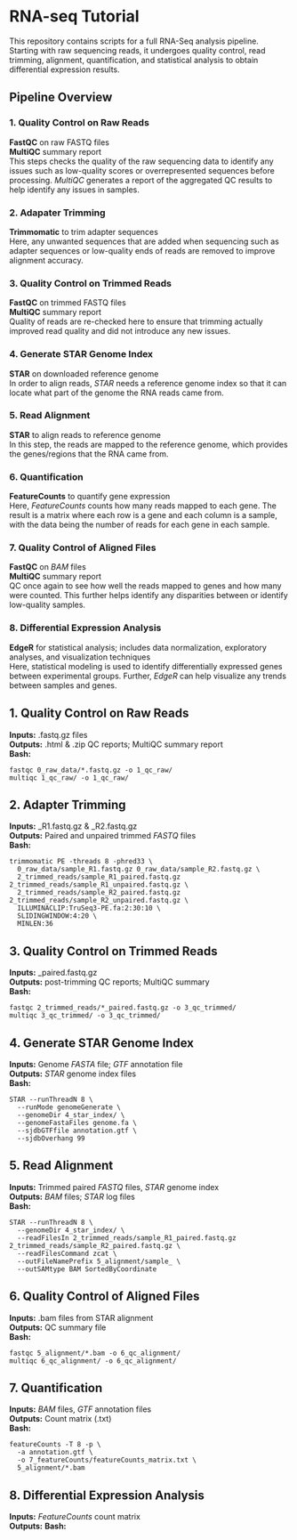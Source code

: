 # RNA-seq Tutorial 
This repository contains scripts for a full RNA-Seq analysis pipeline. Starting with raw sequencing reads, it undergoes quality control, read trimming, alignment, quantification, and statistical analysis to obtain differential expression results. 

## Pipeline Overview 

### 1. Quality Control on Raw Reads
**FastQC** on raw FASTQ files  
**MultiQC** summary report  
This steps checks the quality of the raw sequencing data to identify any issues such as low-quality scores or overrepresented sequences before processing. *MultiQC* generates a report of the aggregated QC results to help identify any issues in samples.  

### 2. Adapater Trimming 
**Trimmomatic** to trim adapter sequences  
Here, any unwanted sequences that are added when sequencing such as adapter sequences or low-quality ends of reads are removed to improve alignment accuracy.  

### 3. Quality Control on Trimmed Reads 
**FastQC** on trimmed FASTQ files  
**MultiQC** summary report  
Quality of reads are re-checked here to ensure that trimming actually improved read quality and did not introduce any new issues.   

### 4. Generate STAR Genome Index 
**STAR** on downloaded reference genome  
In order to align reads, *STAR* needs a reference genome index so that it can locate what part of the genome the RNA reads came from.  

### 5. Read Alignment 
**STAR** to align reads to reference genome  
In this step, the reads are mapped to the reference genome, which provides the genes/regions that the RNA came from.  

### 6. Quantification 
**FeatureCounts** to quantify gene expression  
Here, *FeatureCounts* counts how many reads mapped to each gene. The result is a matrix where each row is a gene and each column is a sample, with the data being the number of reads for each gene in each sample.   

### 7. Quality Control of Aligned Files 
**FastQC** on *BAM* files  
**MultiQC** summary report  
QC once again to see how well the reads mapped to genes and how many were counted. This further helps identify any disparities between or identify low-quality samples.   

### 8. Differential Expression Analysis 
**EdgeR** for statistical analysis; includes data normalization, exploratory analyses, and visualization techniques  
Here, statistical modeling is used to identify differentially expressed genes between experimental groups. Further, *EdgeR* can help visualize any trends between samples and genes.    

## 1. Quality Control on Raw Reads
**Inputs:** .fastq.gz files  
**Outputs:** .html & .zip QC reports; MultiQC summary report  
**Bash:**  
```
fastqc 0_raw_data/*.fastq.gz -o 1_qc_raw/  
multiqc 1_qc_raw/ -o 1_qc_raw/  
```

## 2. Adapter Trimming 
**Inputs:** _R1.fastq.gz & _R2.fastq.gz  
**Outputs:** Paired and unpaired trimmed *FASTQ* files  
**Bash:**  
```
trimmomatic PE -threads 8 -phred33 \  
  0_raw_data/sample_R1.fastq.gz 0_raw_data/sample_R2.fastq.gz \  
  2_trimmed_reads/sample_R1_paired.fastq.gz 2_trimmed_reads/sample_R1_unpaired.fastq.gz \  
  2_trimmed_reads/sample_R2_paired.fastq.gz 2_trimmed_reads/sample_R2_unpaired.fastq.gz \  
  ILLUMINACLIP:TruSeq3-PE.fa:2:30:10 \  
  SLIDINGWINDOW:4:20 \  
  MINLEN:36
```

## 3. Quality Control on Trimmed Reads 
**Inputs:** _paired.fastq.gz  
**Outputs:** post-trimming QC reports; MultiQC summary  
**Bash:**  
```
fastqc 2_trimmed_reads/*_paired.fastq.gz -o 3_qc_trimmed/  
multiqc 3_qc_trimmed/ -o 3_qc_trimmed/
```

## 4. Generate STAR Genome Index 
**Inputs:** Genome *FASTA* file; *GTF* annotation file  
**Outputs:** *STAR* genome index files  
**Bash:**  
```
STAR --runThreadN 8 \  
  --runMode genomeGenerate \  
  --genomeDir 4_star_index/ \  
  --genomeFastaFiles genome.fa \  
  --sjdbGTFfile annotation.gtf \  
  --sjdbOverhang 99
```

## 5. Read Alignment 
**Inputs:** Trimmed paired *FASTQ* files, *STAR* genome index  
**Outputs:** *BAM* files; *STAR* log files  
**Bash:**  
```
STAR --runThreadN 8 \  
  --genomeDir 4_star_index/ \  
  --readFilesIn 2_trimmed_reads/sample_R1_paired.fastq.gz 2_trimmed_reads/sample_R2_paired.fastq.gz \  
  --readFilesCommand zcat \  
  --outFileNamePrefix 5_alignment/sample_ \  
  --outSAMtype BAM SortedByCoordinate
```

## 6. Quality Control of Aligned Files  
**Inputs:** .bam files from STAR alignment  
**Outputs:** QC summary file  
**Bash:**  
```
fastqc 5_alignment/*.bam -o 6_qc_alignment/  
multiqc 6_qc_alignment/ -o 6_qc_alignment/
```

## 7. Quantification  
**Inputs:** *BAM* files, *GTF* annotation files  
**Outputs:** Count matrix (.txt)  
**Bash:**  
```
featureCounts -T 8 -p \  
  -a annotation.gtf \  
  -o 7_featureCounts/featureCounts_matrix.txt \  
  5_alignment/*.bam
```

## 8. Differential Expression Analysis  
**Inputs:** *FeatureCounts* count matrix  
**Outputs:**
**Bash:**
